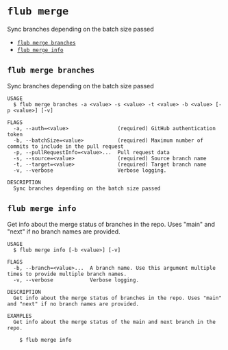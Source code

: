 `flub merge`
============

Sync branches depending on the batch size passed

* [`flub merge branches`](#flub-merge-branches)
* [`flub merge info`](#flub-merge-info)

## `flub merge branches`

Sync branches depending on the batch size passed

```
USAGE
  $ flub merge branches -a <value> -s <value> -t <value> -b <value> [-p <value>] [-v]

FLAGS
  -a, --auth=<value>                (required) GitHub authentication token
  -b, --batchSize=<value>           (required) Maximum number of commits to include in the pull request
  -p, --pullRequestInfo=<value>...  Pull request data
  -s, --source=<value>              (required) Source branch name
  -t, --target=<value>              (required) Target branch name
  -v, --verbose                     Verbose logging.

DESCRIPTION
  Sync branches depending on the batch size passed
```

## `flub merge info`

Get info about the merge status of branches in the repo. Uses "main" and "next" if no branch names are provided.

```
USAGE
  $ flub merge info [-b <value>] [-v]

FLAGS
  -b, --branch=<value>...  A branch name. Use this argument multiple times to provide multiple branch names.
  -v, --verbose            Verbose logging.

DESCRIPTION
  Get info about the merge status of branches in the repo. Uses "main" and "next" if no branch names are provided.

EXAMPLES
  Get info about the merge status of the main and next branch in the repo.

    $ flub merge info
```
